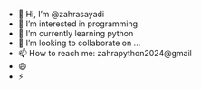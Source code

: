 - 👋 Hi, I’m @zahrasayadi
- 👀 I’m interested in programming
- 🌱 I’m currently learning python
- 💞️ I’m looking to collaborate on ...
- 📫 How to reach me: zahrapython2024@gmail
- 😄
- ⚡

<!---
zahra is a ✨ special ✨ repository because its `README.md` (this file) appears on your GitHub profile.
You can click the Preview link to take a look at your changes.
--->
